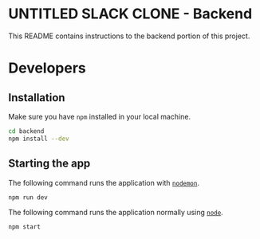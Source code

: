 # UNTITLED SLACK CLONE - Backend
This README contains instructions to the backend portion of this project.

# Developers
## Installation
Make sure you have `npm` installed in your local machine. 
```bash
cd backend
npm install --dev
```

## Starting the app
The following command runs the application with [`nodemon`](https://www.npmjs.com/package/nodemon).
```bash
npm run dev
```

The following command runs the application normally using [`node`](https://nodejs.org/en/).
```bash
npm start
```